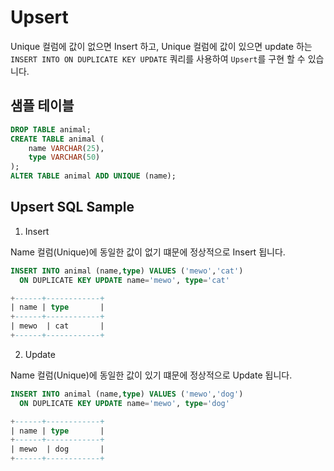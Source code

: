 # Upsert

Unique 컬럼에 값이 없으면 Insert 하고, Unique 컬럼에 값이 있으면 update 하는 `INSERT INTO ON DUPLICATE KEY UPDATE` 쿼리를 사용하여 `Upsert`를 구현 할 수 있습니다.

## 샘플 테이블
```sql
DROP TABLE animal; 
CREATE TABLE animal ( 
    name VARCHAR(25), 
    type VARCHAR(50) 
); 
ALTER TABLE animal ADD UNIQUE (name);
```

## Upsert SQL Sample

1. Insert

Name 컬럼(Unique)에 동일한 값이 없기 떄문에 정상적으로 Insert 됩니다.

```sql
INSERT INTO animal (name,type) VALUES ('mewo','cat') 
  ON DUPLICATE KEY UPDATE name='mewo', type='cat'
```


```sql
+------+------------+
| name | type       |
+------+------------+
| mewo  | cat       |
+------+------------+
```

2. Update

Name 컬럼(Unique)에 동일한 값이 있기 떄문에 정상적으로 Update 됩니다.

```sql
INSERT INTO animal (name,type) VALUES ('mewo','dog') 
  ON DUPLICATE KEY UPDATE name='mewo', type='dog'
```


```sql
+------+------------+
| name | type       |
+------+------------+
| mewo  | dog       |
+------+------------+
```